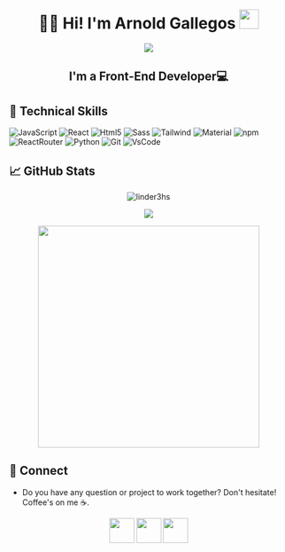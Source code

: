 <h1 align="center"> 👨‍💻 Hi! I'm Arnold Gallegos <img src="https://media.giphy.com/media/hvRJCLFzcasrR4ia7z/giphy.gif" width="35"></h1>
<p align="center"><img src="https://user-images.githubusercontent.com/108824074/208310711-205b6b4a-f445-4215-bbc4-0ebfcbde5259.jpg"></p>
<h2 align="center"> I'm a Front-End Developer💻</h2>

## 💼 Technical Skills   
![JavaScript](https://img.shields.io/badge/JavaScript-323330?style=for-the-badge&logo=javascript&logoColor=F7DF1E)
![React](https://img.shields.io/badge/React-20232A?style=for-the-badge&logo=react&logoColor=61DAFB)
![Html5](https://img.shields.io/badge/HTML5-E34F26?style=for-the-badge&logo=html5&logoColor=white)
![Sass](https://img.shields.io/badge/Sass-CC6699?style=for-the-badge&logo=sass&logoColor=white)
![Tailwind](https://img.shields.io/badge/Tailwind_CSS-38B2AC?style=for-the-badge&logo=tailwind-css&logoColor=white)
![Material](https://img.shields.io/badge/Material%20UI-007FFF?style=for-the-badge&logo=mui&logoColor=white)
![npm](https://img.shields.io/badge/npm-CB3837?style=for-the-badge&logo=npm&logoColor=white)
![ReactRouter](https://img.shields.io/badge/React_Router-CA4245?style=for-the-badge&logo=react-router&logoColor=white)
![Python](https://img.shields.io/badge/Python-FFD43B?style=for-the-badge&logo=python&logoColor=blue)
![Git](https://img.shields.io/badge/git-%23F05033.svg?style=for-the-badge&logo=git&logoColor=white)
![VsCode](https://img.shields.io/badge/VSCode-0078D4?style=for-the-badge&logo=visual%20studio%20code&logoColor=white)

## 📈 GitHub Stats 
<p align="center"><img src="https://github-readme-streak-stats.herokuapp.com/?user=arnoldbgm&theme=algolia" alt="linder3hs"  /></p>

<p align="center"><img src="https://github-readme-stats.vercel.app/api/top-langs/?username=arnoldbgm&layout=compact&theme=algolia"></p>

<p align="center" ><img src="https://github-readme-stats.vercel.app/api?username=arnoldbgm&count_private=true&show_icons=true&&theme=algolia&include_all_commits=true" width="400"></p> 


  ## 📩 Connect
* Do you have any question or project to work together? Don't hesitate! Coffee's on me ☕.

<p align="center" >
      <a href="mailto:arnold.gallegosm@gmail.com?Subject=I%20want%20propose%20you%20something" target="_blank" rel="noreferrer"><img src="https://user-images.githubusercontent.com/108824074/208310890-0a2f077a-d609-4df8-a89c-aa875e238023.png"  width="45"></a>
        <a href="https://www.linkedin.com/in/arnoldgallegos/" target="_blank" rel="noreferrer"><img src="https://user-images.githubusercontent.com/108824074/208310892-6ce4e897-1bdd-4370-9578-0b16947364b6.png"  width="45"></a>
    <a href="https://github.com/arnoldbgm" target="_blank" rel="noreferrer"><img src="https://user-images.githubusercontent.com/108824074/208310893-b2002a4a-ccee-4559-9a0f-3e46a355f6af.png"  width="45"></a>
</p>
